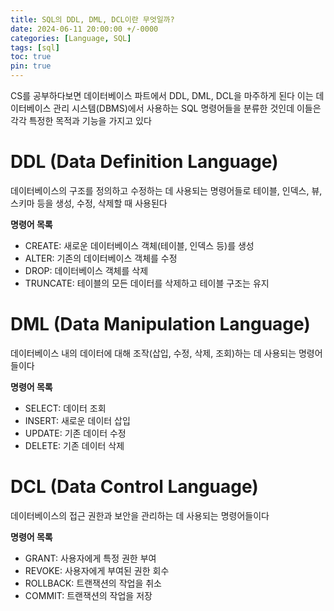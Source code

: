 ```yaml
---
title: SQL의 DDL, DML, DCL이란 무엇일까?
date: 2024-06-11 20:00:00 +/-0000
categories: [Language, SQL]
tags: [sql]
toc: true
pin: true
---
```


CS를 공부하다보면 데이터베이스 파트에서 DDL, DML, DCL을 마주하게 된다 이는 데이터베이스 관리 시스템(DBMS)에서 사용하는 SQL 명령어들을 분류한 것인데 이들은 각각 특정한 목적과 기능을 가지고 있다

# DDL (Data Definition Language)

데이터베이스의 구조를 정의하고 수정하는 데 사용되는 명령어들로 테이블, 인덱스, 뷰, 스키마 등을 생성, 수정, 삭제할 때 사용된다

**명령어 목록**

* CREATE: 새로운 데이터베이스 객체(테이블, 인덱스 등)를 생성
* ALTER: 기존의 데이터베이스 객체를 수정
* DROP: 데이터베이스 객체를 삭제
* TRUNCATE: 테이블의 모든 데이터를 삭제하고 테이블 구조는 유지

# DML (Data Manipulation Language)

데이터베이스 내의 데이터에 대해 조작(삽입, 수정, 삭제, 조회)하는 데 사용되는 명령어들이다

**명령어 목록**

* SELECT: 데이터 조회
* INSERT: 새로운 데이터 삽입
* UPDATE: 기존 데이터 수정
* DELETE: 기존 데이터 삭제

# DCL (Data Control Language)

데이터베이스의 접근 권한과 보안을 관리하는 데 사용되는 명령어들이다

**명령어 목록**

* GRANT: 사용자에게 특정 권한 부여
* REVOKE: 사용자에게 부여된 권한 회수
* ROLLBACK: 트랜잭션의 작업을 취소
* COMMIT: 트랜잭션의 작업을 저장

